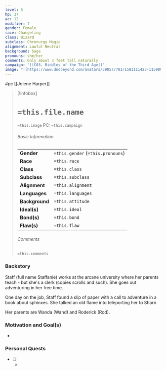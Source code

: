 ```yaml
---
level: 5
hp: 27
ac: 12
modifier: 7
gender: Female
race: Changeling
class: Wizard
subclass: Chronurgy Magic
alignment: Lawful Neutral
background: Sage
pronouns: she/her
comments: Only about 3 feet tall naturally.
campaign: "[[C03. Riddles of the Third Age]]"
image: "![https://www.dndbeyond.com/avatars/39057/781/1581111423-115909399.jpeg|250](https://www.dndbeyond.com/avatars/39057/781/1581111423-115909399.jpeg)"
---
```

 #pc [[Jolene Harper]]

> [!infobox]
> # `=this.file.name`
> `=this.image`
> PC: `=this.campaign`
> ###### Basic Information
> |  |  |
> | ---- | ---- |
> | **Gender** | `=this.gender` (`=this.pronouns`) |
> | **Race** | `=this.race` |
> | **Class** | `=this.class` |
> | **Subclass** | `=this.subclass` |
> | **Alignment** | `=this.alignment` |
> | **Languages** | `=this.languages` |
> | **Background** | `=this.attitude` |
> | **Ideal(s)** | `=this.ideal` |
> | **Bond(s)** | `=this.bond` |
> | **Flaw(s)** | `=this.flaw` |
> ###### Comments
> `=this.comments`

### Backstory

Staff (full name Staffanie) works at the arcane university where her parents teach - but she's a clerk (copies scrolls and such). She goes out adventuring in her free time.

One day on the job, Staff found a slip of paper with a call to adventure in a book about sphinxes. She talked an old flame into teleporting her to  Sharn.

Her parents are Wanda (Wand) and Roderick (Rod).

### Motivation and Goal(s)

* 

### Personal Quests

 - [ ]  -

